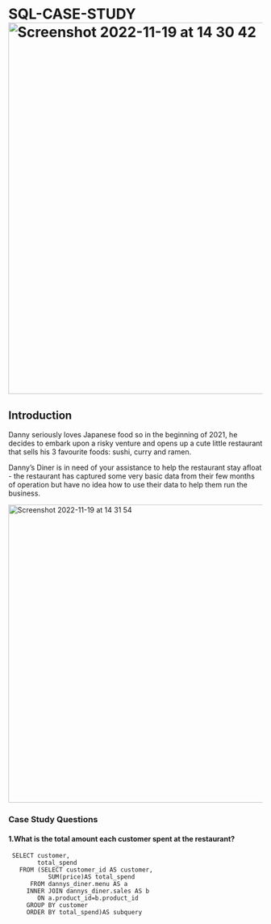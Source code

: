 # SQL-CASE-STUDY<img width="735" alt="Screenshot 2022-11-19 at 14 30 42" src="https://user-images.githubusercontent.com/115651221/202874057-239709f5-d907-4d70-b208-c7def1dabd98.png">
## Introduction
Danny seriously loves Japanese food so in the beginning of 2021, he decides to embark upon a risky venture and opens up a cute little restaurant that sells his 3 favourite foods: sushi, curry and ramen.

Danny’s Diner is in need of your assistance to help the restaurant stay afloat - the restaurant has captured some very basic data from their few months of operation but have no idea how to use their data to help them run the business.

<img width="590" alt="Screenshot 2022-11-19 at 14 31 54" src="https://user-images.githubusercontent.com/115651221/202874093-887bc9af-c627-450e-88bb-69e2838c7585.png">

### Case Study Questions
#### 1.What is the total amount each customer spent at the restaurant?

     SELECT customer,
            total_spend
       FROM (SELECT customer_id AS customer,
	           SUM(price)AS total_spend
	      FROM dannys_diner.menu AS a
	     INNER JOIN dannys_diner.sales AS b
	        ON a.product_id=b.product_id
	     GROUP BY customer
	     ORDER BY total_spend)AS subquery 
